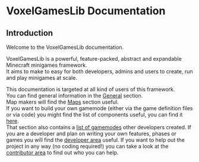 # VoxelGamesLib Documentation

## Introduction

Welcome to the VoxelGamesLib documentation.

VoxelGamesLib is a powerful, feature-packed, abstract and expandable Minecraft minigames framework.  
It aims to make to easy for both developers, admins and users to create, run and play minigames at scale.

This documentation is targeted at all kind of users of this framework.  
You can find general information in the [General](/general/getting-started) section.  
Map makers will find the [Maps](/maps/introduction) section useful.  
If you want to build your own gamemode (either via the game definition files or via code) you might
find the list of components useful, you can find it [here](/components/general).  
That section also contains a [list of gamemodes](/components/games) other developers created.
If you are a developer and plan on writing your own features, phases or games you will find the 
[developer area](/developer-area/how-to-write-a-feature) useful.
If you want to help out the project in any way (no coding required!) you can take a look at the
[contributor area](/contributor-area/contributors) to find out who you can help.

